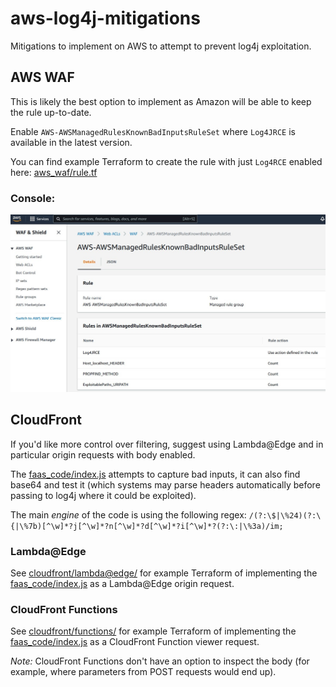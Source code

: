 # aws-log4j-mitigations

Mitigations to implement on AWS to attempt to prevent log4j exploitation.

## AWS WAF

This is likely the best option to implement as Amazon will be able to keep the rule up-to-date.

Enable `AWS-AWSManagedRulesKnownBadInputsRuleSet` where `Log4JRCE` is available in the latest version.

You can find example Terraform to create the rule with just `Log4RCE` enabled here: [aws_waf/rule.tf](aws_waf/rule.tf)

### Console:

![Screenshot of the AWS WAF rule enabled in the AWS Console](aws_waf/aws_waf_log4j_rule.jpg)

## CloudFront

If you'd like more control over filtering, suggest using Lambda@Edge and in particular origin requests with body enabled.

The [faas_code/index.js](faas_code/index.js) attempts to capture bad inputs, it can also find base64 and test it (which systems may parse headers automatically before passing to log4j where it could be exploited).

The main _engine_ of the code is using the following regex: `/(?:\$|\%24)(?:\{|\%7b)[^\w]*?j[^\w]*?n[^\w]*?d[^\w]*?i[^\w]*?(?:\:|\%3a)/im;`

### Lambda@Edge

See [cloudfront/lambda@edge/](cloudfront/lambda%40edge/) for example Terraform of implementing the [faas_code/index.js](faas_code/index.js) as a Lambda@Edge origin request.

### CloudFront Functions

See [cloudfront/functions/](cloudfront/functions/) for example Terraform of implementing the [faas_code/index.js](faas_code/index.js) as a CloudFront Function viewer request.

_Note:_ CloudFront Functions don't have an option to inspect the body (for example, where parameters from POST requests would end up).
